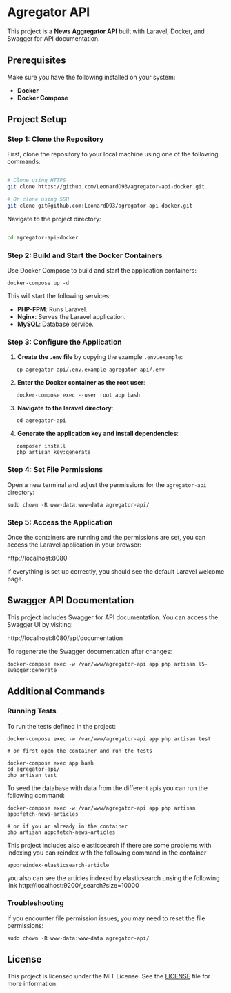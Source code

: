 # Agregator API

This project is a **News Aggregator API** built with Laravel, Docker, and Swagger for API documentation.

## Prerequisites

Make sure you have the following installed on your system:

- **Docker**
- **Docker Compose**

## Project Setup

### Step 1: Clone the Repository

First, clone the repository to your local machine using one of the following commands:

```bash

# Clone using HTTPS  
git clone https://github.com/LeonardD93/agregator-api-docker.git  

# Or clone using SSH  
git clone git@github.com:LeonardD93/agregator-api-docker.git

```
Navigate to the project directory:

```bash

cd agregator-api-docker

```

### Step 2: Build and Start the Docker Containers

Use Docker Compose to build and start the application containers:

```
docker-compose up -d
```

This will start the following services:

- **PHP-FPM**: Runs Laravel.
- **Nginx**: Serves the Laravel application.
- **MySQL**: Database service.

### Step 3: Configure the Application

1. **Create the `.env` file** by copying the example `.env.example`:
```
   cp agregator-api/.env.example agregator-api/.env
```

2. **Enter the Docker container as the root user**:
```
   docker-compose exec --user root app bash
```

3. **Navigate to the laravel directory**:
```
   cd agregator-api
```

4. **Generate the application key and install dependencies**:
```
   composer install
   php artisan key:generate 
```

### Step 4: Set File Permissions

Open a new terminal and adjust the permissions for the `agregator-api` directory:
```
sudo chown -R www-data:www-data agregator-api/
```

### Step 5: Access the Application

Once the containers are running and the permissions are set, you can access the Laravel application in your browser:

http://localhost:8080

If everything is set up correctly, you should see the default Laravel welcome page.

## Swagger API Documentation

This project includes Swagger for API documentation. You can access the Swagger UI by visiting:

http://localhost:8080/api/documentation

To regenerate the Swagger documentation after changes:
```
docker-compose exec -w /var/www/agregator-api app php artisan l5-swagger:generate
```


## Additional Commands

### Running Tests

To run the tests defined in the project:
```
docker-compose exec -w /var/www/agregator-api app php artisan test 

# or first open the container and run the tests

docker-compose exec app bash
cd agregator-api/
php artisan test

```

To seed the database with data from the different apis you can run the following command:
```
docker-compose exec -w /var/www/agregator-api app php artisan app:fetch-news-articles

# or if you ar already in the container 
php artisan app:fetch-news-articles

```

This project includes also elasticsearch if there are some problems with indexing you can reindex with the following command in the container

```
app:reindex-elasticsearch-article

```
you also can see the articles indexed by elasticsearch unsing the following link http://localhost:9200/_search?size=10000

### Troubleshooting

If you encounter file permission issues, you may need to reset the file permissions:

```
sudo chown -R www-data:www-data agregator-api/
```

## License

This project is licensed under the MIT License. See the [LICENSE](LICENSE) file for more information.